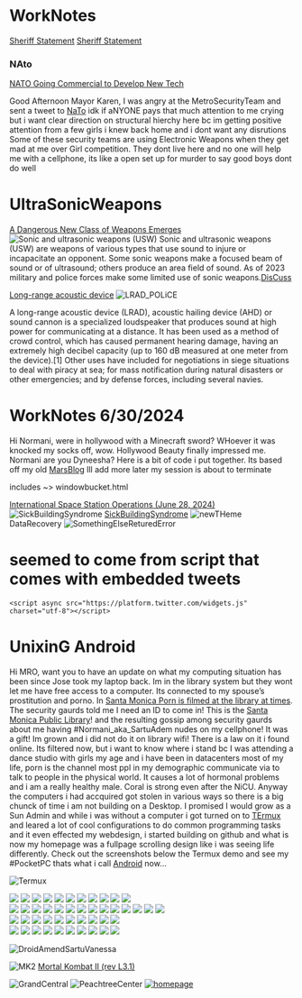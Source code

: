 # WorkNotes
[Sheriff Statement](https://ricothaka.github.io/dispositionforsherrif)
[Sheriff Statement](https://thakarashard.github.io/dispositionforsherrif)

### NAto 
[NATO Going Commercial to Develop New Tech](https://www.nationaldefensemagazine.org/articles/2024/6/28/nato-going-commercial-to-develop-new-tech)

Good Afternoon Mayor Karen,
I was angry at the MetroSecurityTeam and sent a tweet to [NaTo](https://www.nato.int/) idk if aNYONE pays that much attention to me crying but i want clear direction on structural hierchy here bc im getting positive attention from a few girls i knew back home and i dont want any disrutions Some of these security teams are using Electronic Weapons when they get mad at me over Girl competition. They dont live here and no one will help me with a cellphone, its like a open set up for murder to say good boys dont do well

# UltraSonicWeapons 
[A Dangerous New Class of Weapons Emerges](https://www.nationaldefensemagazine.org/articles/2018/10/19/a-dangerous-new-class-of-weapons-emerges)
![Sonic and ultrasonic weapons (USW)](https://pbs.twimg.com/media/GRbeMBZaYAEyZSx?format=jpg&name=large)
Sonic and ultrasonic weapons (USW) are weapons of various types that use sound to injure or incapacitate an opponent. Some sonic weapons make a focused beam of sound or of ultrasound; others produce an area field of sound. As of 2023 military and police forces make some limited use of sonic weapons.[DisCuss](https://en.wikipedia.org/wiki/Talk:Sonic_weapon)

[Long-range acoustic device](https://en.wikipedia.org/wiki/Long-range_acoustic_device)
![LRAD_POLiCE](https://upload.wikimedia.org/wikipedia/commons/3/32/Soundweapon1.jpg)

A long-range acoustic device (LRAD), acoustic hailing device (AHD) or sound cannon is a specialized loudspeaker that produces sound at high power for communicating at a distance. It has been used as a method of crowd control, which has caused permanent hearing damage, having an extremely high decibel capacity (up to 160 dB measured at one meter from the device).[1] Other uses have included for negotiations in siege situations to deal with piracy at sea; for mass notification during natural disasters or other emergencies; and by defense forces, including several navies.

# WorkNotes 6/30/2024
Hi Normani, were in hollywood with a Minecraft sword? WHoever it was knocked my socks off, wow. Hollywood Beauty finally impressed me. Normani are you Dyneesha? Here is a bit of code i put together. Its based off my old [MarsBlog](https://thakarashard.github.io/ricothaka/marsblog.html) Ill add more later my session is about to terminate 

 includes ~> windowbucket.html


[International Space Station Operations (June 28, 2024)](https://www.youtube.com/live/u-BGAPuzxZU?si=9TTR6kH--bpQE5c3)
![SickBuildingSyndrome](https://pbs.twimg.com/media/GRCudZLaMAA3RIo?format=jpg&name=large)
[SickBuildingSyndrome](https://t.co/ABe2Sn7okH)
![newTHeme](https://pbs.twimg.com/media/GQ4hZllaQAAW4Aw?format=jpg&name=large)
DataRecovery
![SomethingElseReturedError](https://pbs.twimg.com/media/GQObs7ibIAAN0yS?format=jpg&name=large)

# seemed to come from script that comes with embedded tweets

` <script async src="https://platform.twitter.com/widgets.js" charset="utf-8"></script> `

<h1 id="unixing_android">UnixinG Android</h1>
      <p>Hi MRO, want you to have an update on what my computing situation has been since Jose took my laptop back. Im in the library system but they wont let me have free access to a computer. Its connected to my spouse’s prostitution and porno. In <a href="https://www.couriermail.com.au/lifestyle/pornhub-movie-filmed-at-public-library-angers-neighbours/news-story/8f4387f7d47490bba31bd28ac27994d8">Santa Monica Porn is filmed at the library at times</a>. The security gaurds told me I need an ID to come in! This is the <a href="https://smpl.org/">Santa Monica Public Library</a>! and the resulting gossip among security gaurds about me having #Normani_aka_SartuAdem nudes on my cellphone! It was a gift! Im grown and i did not do it on library wifi! There is a law on it i found online. Its filtered now, but i want to know where i stand bc I was attending a dance studio with girls my age and i have been in datacenters most of my life, porn is the channel most ppl in my demographic communicate via to talk to people in the physical world. It causes a lot of hormonal problems and i am a really healthy male. Coral is strong even after the NiCU. Anyway the computers i had accquired got stolen in various ways so there is a big chunck of time i am not building on a Desktop. I promised I would grow as a Sun Admin and while i was without a computer i got turned on to <a href="https://termux.dev/en/">TErmux</a> and leared a lot of cool configurations to do common programming tasks and it even effected my webdesign, i started building on github and what is now my homepage was a fullpage scrolling design like i was seeing life differently. Check out the screenshots below the Termux demo and see my #PocketPC thats what i call <a href="https://www.android.com/">Android</a> now…</p>

<p><img src="https://termux.dev/assets/globals/home/weechat-with-keyboard_framed.png" alt="Termux"></p>

<div class="pinupGallery">
        <div class="pinupImage expandingGallery">
          <img src="https://i.gifer.com/UiFO.gif">
          <img src="https://pbs.twimg.com/media/GK__WllbQAAMH69?format=jpg&amp;name=large">
          <img src="https://raw.githubusercontent.com/ricoThaka/ricothaka.github.io/717bdfc9eefe7dc338019b841635c555798a6edc/unixing/db0734b6-b4e2-4e28-be1b-30dff5fb66e05450003096811573599.jpg">
          <img src="https://pbs.twimg.com/media/F7ZU0vDaQAAnOav?format=jpg&amp;name=medium">
          <img src="https://pbs.twimg.com/media/GB--_Aja4AABqTO?format=jpg&amp;name=large">
          <img src="https://pbs.twimg.com/media/F9TCvKpawAAePpN?format=png&amp;name=medium">
          <img src="https://pbs.twimg.com/media/GBuuXERakAABNTx?format=png&amp;name=large">
          <img src="https://pbs.twimg.com/media/F5kTRrvacAA36ea?format=png&amp;name=medium">
          <img src="https://pbs.twimg.com/media/F9JWlldagAA7Tk_?format=jpg&amp;name=medium">
          <img src="https://pbs.twimg.com/media/GE47huua0AA4t46?format=jpg&amp;name=large">
          <img src="https://pbs.twimg.com/media/GGerVUZaQAAqAr2?format=jpg&amp;name=small">
        </div>
      </div>

<div class="pinupGallery">
        <div class="expandingGallery">

<img src="https://pbs.twimg.com/media/F7ZU0YKbkAAWcH7?format=png&amp;name=medium">
          <img src="https://raw.githubusercontent.com/ricoThaka/ricothaka.github.io/717bdfc9eefe7dc338019b841635c555798a6edc/unixing/imageAndroid.jpg">
          <img src="https://raw.githubusercontent.com/ricoThaka/ricothaka.github.io/717bdfc9eefe7dc338019b841635c555798a6edc/unixing/normani.jpg">
          <img src="https://raw.githubusercontent.com/ricoThaka/ricothaka.github.io/717bdfc9eefe7dc338019b841635c555798a6edc/unixing/b71f46f6-0411-413d-a040-91272c2d1d761646827136492420232%20(3).jpg">
          <img src="https://raw.githubusercontent.com/ricoThaka/ricothaka.github.io/717bdfc9eefe7dc338019b841635c555798a6edc/unixing/a9b80235-cc27-4182-bb53-e06aa44028784995180549302988617.jpg">
 <img src="https://raw.githubusercontent.com/ricoThaka/ricothaka.github.io/717bdfc9eefe7dc338019b841635c555798a6edc/unixing/48ab025f-ae8b-46d6-b924-c34ff12226186239781980657984756.jpg">
  <img src="https://pbs.twimg.com/media/F7ZU0vDaQAAnOav?format=jpg&amp;name=medium">
     <img src="https://pbs.twimg.com/media/GB--_Aja4AABqTO?format=jpg&amp;name=large">
      <img src="https://pbs.twimg.com/media/F9TCvKpawAAePpN?format=png&amp;name=medium">
   <img src="https://pbs.twimg.com/media/GBuuXERakAABNTx?format=png&amp;name=large">
   <img src="https://pbs.twimg.com/media/F5kTRrvacAA36ea?format=png&amp;name=medium">
<img src="https://pbs.twimg.com/media/F9JWlldagAA7Tk_?format=jpg&amp;name=medium">

 <img src="https://raw.githubusercontent.com/ricoThaka/ricothaka.github.io/717bdfc9eefe7dc338019b841635c555798a6edc/unixing/44b7de97-cb09-4a3b-998b-518663da64c44553900051054072276.jpg">
 <img src="https://pbs.twimg.com/media/GGerVUZaQAAqAr2?format=jpg&amp;name=small">

</div>

<div class="featured-pinupImage expandingGallery">

<img src="https://pbs.twimg.com/media/F7ZU0YKbkAAWcH7?format=png&amp;name=medium">

  <img src="https://pbs.twimg.com/media/F5iifb5bMAA8lzJ?format=jpg&amp;name=medium">

   <img src="https://pbs.twimg.com/media/GAUhpiEbMAAdmdV?format=png&amp;name=medium">
          <img src="https://pbs.twimg.com/media/GAUhpsDbYAAV4oY?format=png&amp;name=medium">
   <img src="https://pbs.twimg.com/media/GBrgSgTbsAAlehp?format=jpg&amp;name=large">
          <img src=" https://pbs.twimg.com/media/GCNRhhYbMAAnDbq?format=jpg&amp;name=large">
          <img src=" https://pbs.twimg.com/media/GBt_DwXbUAA9IWI?format=jpg&amp;name=large">
          <img src="https://pbs.twimg.com/media/GBaBiMrbMAA2qOV?format=jpg&amp;name=large">

   <img src=" https://pbs.twimg.com/media/F8xAfwxbwAAhxs3?format=jpg&amp;name=medium">
          <img src=" https://pbs.twimg.com/media/F3xyxPeaIAASPP4?format=jpg&amp;name=medium">

  </div>

<div class="featured-pinupImage expandingGallery">

<img src="https://pbs.twimg.com/media/F-Th0xObEAAkKql?format=jpg&amp;name=medium">
<img src="https://pbs.twimg.com/media/GBm27WPaIAArwJL?format=png&amp;name=large">
<img src="https://pbs.twimg.com/media/GEU5hUSaAAAFthd?format=jpg&amp;name=large">
<img src="https://pbs.twimg.com/media/F15blhLXsAEGf97?format=jpg&amp;name=medium">

<img src="https://pbs.twimg.com/media/GBaBiezbwAANHWL?format=jpg&amp;name=large">
<img src="https://pbs.twimg.com/media/F8xAgGQbgAAg_4M?format=png&amp;name=medium">
<img src="https://pbs.twimg.com/media/F8LGgJMbUAE_juR?format=jpg&amp;name=medium">
<img src="https://pbs.twimg.com/media/F3xyxXdbEAA2Lce?format=jpg&amp;name=medium">
<img src=" https://pbs.twimg.com/media/GBaBh5aaEAAZjGn?format=png&amp;name=large">
<img src="https://pbs.twimg.com/media/GAn5U1casAAwbNU?format=jpg&amp;name=medium">

</div>
</div>

 <p><img src="https://gifdb.com/images/high/android-robot-update-maintenance-46bdzwbktck5vp31.gif" alt="DroidAmendSartuVanessa"></p>

 <p><img src="https://pbs.twimg.com/media/GEkvBhjacAAvWKR?format=jpg&amp;name=large" alt="MK2">
 <a href="https://www.retrogames.cc/arcade-games/mortal-kombat-ii-rev-l3-1.html">Mortal Kombat II (rev L3.1)</a>
      </p>

<p><img src="https://pbs.twimg.com/media/GIL5cEibgAACUDh?format=jpg&amp;name=900x900" alt="GrandCentral">
        <img src="https://pbs.twimg.com/media/GIL9zgQbUAAt9xN?format=jpg&amp;name=medium" alt="PeachtreeCenter">
        <a href="https://pbs.twimg.com/media/GK6lMrFbMAAm3m_?format=jpg&amp;name=large" title="Redirect to homepage"><img src="https://pbs.twimg.com/media/GK6lMrFbMAAm3m_?format=jpg&amp;name=large" alt="homepage"></a>
</p>